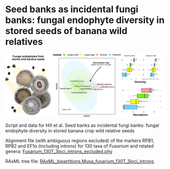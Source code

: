 # Seed banks as incidental fungi banks: fungal endophyte diversity in stored seeds of banana wild relatives

![Graphical abstract](https://github.com/Rowena-h/MusaEndophytes/blob/main/Graphical-abstract.png)

Script and data for Hill et al. Seed banks as incidental fungi banks: fungal endophyte diversity in stored banana crop wild relative seeds

Alignment file (with ambiguous regions excluded) of the markers RPB1, RPB2 and EF1α (including introns) for 130 taxa of *Fusarium* and related genera: 
[Fusarium_130T_3loci_introns_excluded.phy](https://github.com/Rowena-h/MusaEndophytes/blob/main/data/Fusarium_130T_3loci_introns_excluded.phy)

RAxML tree file: 
[RAxML_bipartitions.Musa_fusarium_130T_3loci_introns](https://github.com/Rowena-h/MusaEndophytes/blob/main/data/RAxML_bipartitions.Musa_fusarium_130T_3loci_introns)